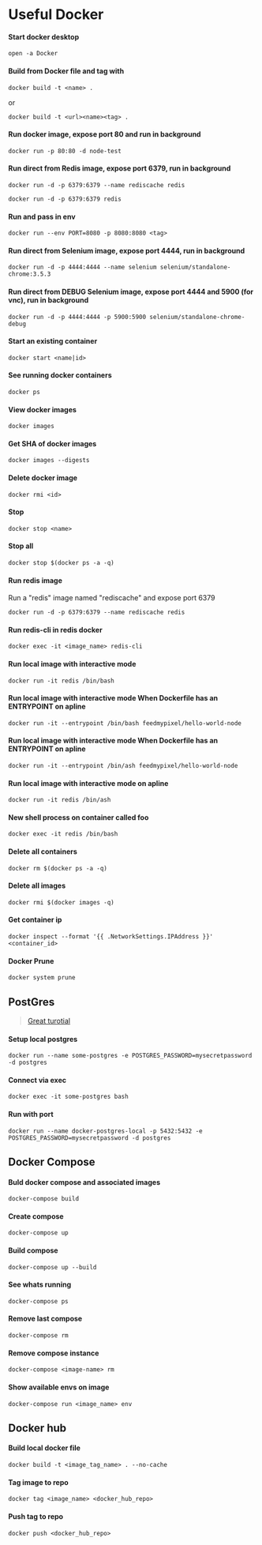 # Useful Docker

#### Start docker desktop
```
open -a Docker
```

#### Build from Docker file and tag with <name>
```
docker build -t <name> .
```
or

```
docker build -t <url><name><tag> .
```

#### Run docker image, expose port 80 and run in background
```
docker run -p 80:80 -d node-test
```

#### Run direct from Redis image, expose port 6379, run in background
```
docker run -d -p 6379:6379 --name rediscache redis
```
```
docker run -d -p 6379:6379 redis
```

#### Run and pass in env
```
docker run --env PORT=8080 -p 8080:8080 <tag>
```

#### Run direct from Selenium image, expose port 4444, run in background
```
docker run -d -p 4444:4444 --name selenium selenium/standalone-chrome:3.5.3
```

#### Run direct from DEBUG Selenium image, expose port 4444 and 5900 (for vnc), run in background
```
docker run -d -p 4444:4444 -p 5900:5900 selenium/standalone-chrome-debug
```

#### Start an existing container
```
docker start <name|id>
```

#### See running docker containers
```
docker ps
```

#### View docker images
```
docker images
```

#### Get SHA of docker images
```
docker images --digests
```

#### Delete docker image
```
docker rmi <id>
```

#### Stop
```
docker stop <name>
```

#### Stop all
```
docker stop $(docker ps -a -q)
```

#### Run redis image
Run a "redis" image named "rediscache" and expose port 6379
```
docker run -d -p 6379:6379 --name rediscache redis
```
#### Run redis-cli in redis docker
```
docker exec -it <image_name> redis-cli
```
#### Run local image with interactive mode
```
docker run -it redis /bin/bash
```

#### Run local image with interactive mode When Dockerfile has an ENTRYPOINT on apline
```
docker run -it --entrypoint /bin/bash feedmypixel/hello-world-node
```

#### Run local image with interactive mode When Dockerfile has an ENTRYPOINT on apline
```
docker run -it --entrypoint /bin/ash feedmypixel/hello-world-node
```

#### Run local image with interactive mode on apline
```
docker run -it redis /bin/ash
```

#### New shell process on container called foo
```
docker exec -it redis /bin/bash
```

#### Delete all containers
```
docker rm $(docker ps -a -q)
```

#### Delete all images
```
docker rmi $(docker images -q)
```

#### Get container ip
```
docker inspect --format '{{ .NetworkSettings.IPAddress }}' <container_id>
```

#### Docker Prune
```
docker system prune
```

## PostGres
> [Great turotial](https://www.optimadata.nl/blogs/1/n8dyr5-how-to-run-postgres-on-docker-part-1)

#### Setup local postgres
```
docker run --name some-postgres -e POSTGRES_PASSWORD=mysecretpassword -d postgres
```

#### Connect via exec
```
docker exec -it some-postgres bash
```

#### Run with port
```
docker run --name docker-postgres-local -p 5432:5432 -e POSTGRES_PASSWORD=mysecretpassword -d postgres
```


## Docker Compose

#### Buld docker compose and associated images
```
docker-compose build
```

#### Create compose
```
docker-compose up
```

#### Build compose
```
docker-compose up --build
```

#### See whats running
```
docker-compose ps
```

#### Remove last compose
```
docker-compose rm
```

#### Remove compose instance
```
docker-compose <image-name> rm
```

#### Show available envs on image
```
docker-compose run <image_name> env
```

## Docker hub

#### Build local docker file
```
docker build -t <image_tag_name> . --no-cache
```

#### Tag image to repo 
```
docker tag <image_name> <docker_hub_repo>
```

#### Push tag to repo
```
docker push <docker_hub_repo>
```